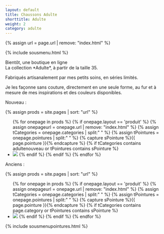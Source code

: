 ```yaml
---
layout: default
title: Chaussons Adulte
shorttitle: Adulte
weight: 2
category: adulte
---
```

{% assign url = page.url | remove: "index.html" %}

{% include sousmenu.html %}


<div class="centered">Bientôt, une boutique en ligne</div>
La collection *Adulte*, à partir de la taille 35. 

Fabriqués artisanalement par mes petits soins, en séries limités.

Je les façonne sans couture, directement en une seule forme, au fur et à mesure de mes inspirations et des couleurs disponibles.

Nouveau :


{% assign prods = site.pages | sort: "url" %}
<ul class="prods">
	{% for onepage in prods %}
	  {% if onepage.layout == 'produit' %}
		  {% assign onepageurl = onepage.url | remove: "index.html" %}
		  {% assign tCategories = onepage.categories | split:" " %}
		  {% assign tPointures = onepage.pointures | split:" " %}
		  {% capture sPointure %}{{ page.pointure }}{% endcapture %}
		  {% if tCategories contains adultenouveau or tPointures contains sPointure %}
				<li><a href="{{ onepageurl | prepend: site.baseurl }}#page-content"><img src="{{ onepageurl | prepend: site.baseurl }}petite.jpg" sizes="(min-width: 600px) 160px, 100vw" srcset="{{ onepageurl | prepend: site.baseurl }}vignette.jpg 160w,
				{{ onepageurl | prepend: site.baseurl }}petite.jpg 480w,
				{{ onepageurl | prepend: site.baseurl }}moyenne.jpg 800w,
				{{ onepageurl | prepend: site.baseurl }}grande.jpg 2272w"></a>
		  {% endif %}
	  {% endif %}
	{% endfor %}
</ul>


Anciens :



{% assign prods = site.pages | sort: "url" %}
<ul class="prods">
	{% for onepage in prods %}
	  {% if onepage.layout == 'produit' %}
		  {% assign onepageurl = onepage.url | remove: "index.html" %}
		  {% assign tCategories = onepage.categories | split:" " %}
		  {% assign tPointures = onepage.pointures | split:" " %}
		  {% capture sPointure %}{{ page.pointure }}{% endcapture %}
		  {% if tCategories contains page.category or tPointures contains sPointure %}
				<li><a href="{{ onepageurl | prepend: site.baseurl }}#page-content"><img src="{{ onepageurl | prepend: site.baseurl }}petite.jpg" sizes="(min-width: 600px) 160px, 100vw" srcset="{{ onepageurl | prepend: site.baseurl }}vignette.jpg 160w,
				{{ onepageurl | prepend: site.baseurl }}petite.jpg 480w,
				{{ onepageurl | prepend: site.baseurl }}moyenne.jpg 800w,
				{{ onepageurl | prepend: site.baseurl }}grande.jpg 2272w"></a>
		  {% endif %}
	  {% endif %}
	{% endfor %}
</ul>






{% include sousmenupointures.html %}


